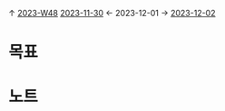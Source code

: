 
↑ [2023-W48](2023-W48.md)
[2023-11-30](2023-11-30.md) ← 2023-12-01 → [2023-12-02](2023-12-02.md)


# 목표



# 노트




